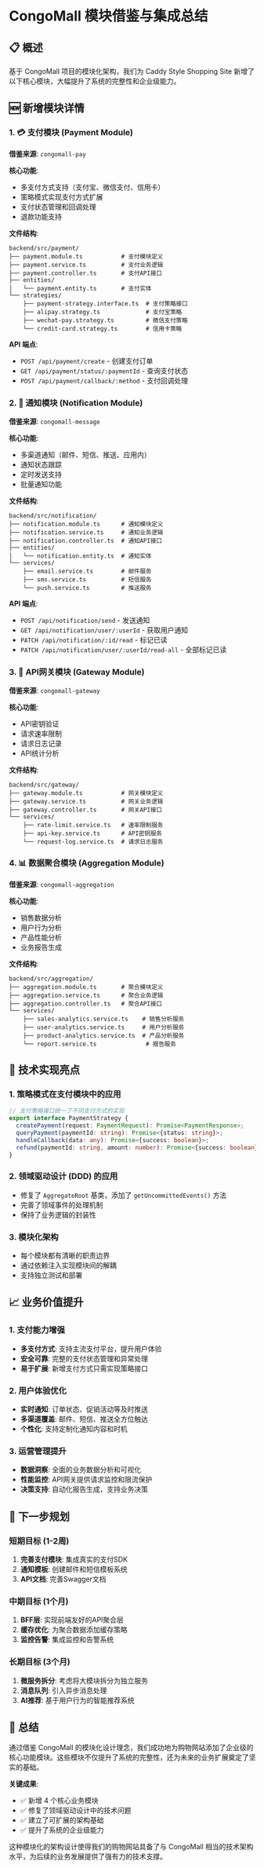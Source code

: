 # CongoMall 模块借鉴与集成总结

## 📋 概述

基于 CongoMall 项目的模块化架构，我们为 Caddy Style Shopping Site 新增了以下核心模块，大幅提升了系统的完整性和企业级能力。

## 🆕 新增模块详情

### 1. 💳 支付模块 (Payment Module)
**借鉴来源**: `congomall-pay`

**核心功能**:
- 多支付方式支持（支付宝、微信支付、信用卡）
- 策略模式实现支付方式扩展
- 支付状态管理和回调处理
- 退款功能支持

**文件结构**:
```
backend/src/payment/
├── payment.module.ts           # 支付模块定义
├── payment.service.ts          # 支付业务逻辑
├── payment.controller.ts       # 支付API接口
├── entities/
│   └── payment.entity.ts       # 支付实体
└── strategies/
    ├── payment-strategy.interface.ts  # 支付策略接口
    ├── alipay.strategy.ts             # 支付宝策略
    ├── wechat-pay.strategy.ts         # 微信支付策略
    └── credit-card.strategy.ts        # 信用卡策略
```

**API 端点**:
- `POST /api/payment/create` - 创建支付订单
- `GET /api/payment/status/:paymentId` - 查询支付状态
- `POST /api/payment/callback/:method` - 支付回调处理

### 2. 📢 通知模块 (Notification Module)
**借鉴来源**: `congomall-message`

**核心功能**:
- 多渠道通知（邮件、短信、推送、应用内）
- 通知状态跟踪
- 定时发送支持
- 批量通知功能

**文件结构**:
```
backend/src/notification/
├── notification.module.ts      # 通知模块定义
├── notification.service.ts     # 通知业务逻辑
├── notification.controller.ts  # 通知API接口
├── entities/
│   └── notification.entity.ts  # 通知实体
└── services/
    ├── email.service.ts        # 邮件服务
    ├── sms.service.ts          # 短信服务
    └── push.service.ts         # 推送服务
```

**API 端点**:
- `POST /api/notification/send` - 发送通知
- `GET /api/notification/user/:userId` - 获取用户通知
- `PATCH /api/notification/:id/read` - 标记已读
- `PATCH /api/notification/user/:userId/read-all` - 全部标记已读

### 3. 🚪 API网关模块 (Gateway Module)
**借鉴来源**: `congomall-gateway`

**核心功能**:
- API密钥验证
- 请求速率限制
- 请求日志记录
- API统计分析

**文件结构**:
```
backend/src/gateway/
├── gateway.module.ts           # 网关模块定义
├── gateway.service.ts          # 网关业务逻辑
├── gateway.controller.ts       # 网关API接口
└── services/
    ├── rate-limit.service.ts   # 速率限制服务
    ├── api-key.service.ts      # API密钥服务
    └── request-log.service.ts  # 请求日志服务
```

### 4. 📊 数据聚合模块 (Aggregation Module)
**借鉴来源**: `congomall-aggregation`

**核心功能**:
- 销售数据分析
- 用户行为分析
- 产品性能分析
- 业务报告生成

**文件结构**:
```
backend/src/aggregation/
├── aggregation.module.ts       # 聚合模块定义
├── aggregation.service.ts      # 聚合业务逻辑
├── aggregation.controller.ts   # 聚合API接口
└── services/
    ├── sales-analytics.service.ts    # 销售分析服务
    ├── user-analytics.service.ts     # 用户分析服务
    ├── product-analytics.service.ts  # 产品分析服务
    └── report.service.ts              # 报告服务
```

## 🔧 技术实现亮点

### 1. 策略模式在支付模块中的应用
```typescript
// 支付策略接口统一了不同支付方式的实现
export interface PaymentStrategy {
  createPayment(request: PaymentRequest): Promise<PaymentResponse>;
  queryPayment(paymentId: string): Promise<{status: string}>;
  handleCallback(data: any): Promise<{success: boolean}>;
  refund(paymentId: string, amount: number): Promise<{success: boolean}>;
}
```

### 2. 领域驱动设计 (DDD) 的应用
- 修复了 `AggregateRoot` 基类，添加了 `getUncommittedEvents()` 方法
- 完善了领域事件的处理机制
- 保持了业务逻辑的封装性

### 3. 模块化架构
- 每个模块都有清晰的职责边界
- 通过依赖注入实现模块间的解耦
- 支持独立测试和部署

## 📈 业务价值提升

### 1. 支付能力增强
- **多支付方式**: 支持主流支付平台，提升用户体验
- **安全可靠**: 完整的支付状态管理和异常处理
- **易于扩展**: 新增支付方式只需实现策略接口

### 2. 用户体验优化
- **实时通知**: 订单状态、促销活动等及时推送
- **多渠道覆盖**: 邮件、短信、推送全方位触达
- **个性化**: 支持定制化通知内容和时机

### 3. 运营管理提升
- **数据洞察**: 全面的业务数据分析和可视化
- **性能监控**: API网关提供请求监控和限流保护
- **决策支持**: 自动化报告生成，支持业务决策

## 🚀 下一步规划

### 短期目标 (1-2周)
1. **完善支付模块**: 集成真实的支付SDK
2. **通知模板**: 创建邮件和短信模板系统
3. **API文档**: 完善Swagger文档

### 中期目标 (1个月)
1. **BFF层**: 实现前端友好的API聚合层
2. **缓存优化**: 为聚合数据添加缓存策略
3. **监控告警**: 集成监控和告警系统

### 长期目标 (3个月)
1. **微服务拆分**: 考虑将大模块拆分为独立服务
2. **消息队列**: 引入异步消息处理
3. **AI推荐**: 基于用户行为的智能推荐系统

## 📝 总结

通过借鉴 CongoMall 的模块化设计理念，我们成功地为购物网站添加了企业级的核心功能模块。这些模块不仅提升了系统的完整性，还为未来的业务扩展奠定了坚实的基础。

**关键成果**:
- ✅ 新增 4 个核心业务模块
- ✅ 修复了领域驱动设计中的技术问题
- ✅ 建立了可扩展的架构基础
- ✅ 提升了系统的企业级能力

这种模块化的架构设计使得我们的购物网站具备了与 CongoMall 相当的技术架构水平，为后续的业务发展提供了强有力的技术支撑。